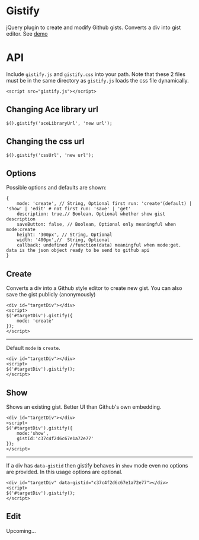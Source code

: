 Gistify
=======

jQuery plugin to create and modify Github gists. Converts a div into gist editor. See [demo](http://dedeler.github.io/gistify)

API
===

Include `gistify.js` and `gistify.css` into your path. Note that these 2 files must be in the same directory as `gistify.js` loads the css file dynamically.

```
<script src="gistify.js"></script>
```

Changing Ace library url
-------------------------

```
$().gistify('aceLibraryUrl', 'new url');
```

Changing the css url
-------------------------
```
$().gistify('cssUrl', 'new url');
```

Options
-------
Possible options and defaults are shown:
```
{
	mode: 'create', // String, Optional first run: 'create'(default) | 'show' | 'edit' # not first run: 'save' | 'get'
	description: true,// Boolean, Optional whether show gist description
	saveButton: false, // Boolean, Optional only meaningful when mode:create
	height: '300px', // String, Optional
	width: '400px',//  String, Optional
	callback: undefined //function(data) meaningful when mode:get. data is the json object ready to be send to github api
}
```

Create
------
Converts a div into a Github style editor to create new gist. You can also save the gist publicly (anonymously)

```
<div id="targetDiv"></div>
<script>
$('#targetDiv').gistify({
	mode: 'create'
});
</script>
```

---

Default `mode` is `create`.
```
<div id="targetDiv"></div>
<script>
$('#targetDiv').gistify();
</script>
```

Show
----
Shows an existing gist. Better UI than Github's own embedding.

```
<div id="targetDiv"></div>
<script>
$('#targetDiv').gistify({
	mode:'show',
	gistId:'c37c4f2d6c67e1a72e77'
});
</script>
```

---

If a div has `data-gistid` then gistify behaves in `show` mode even no options are provided. In this usage options are optional.
```
<div id="targetDiv" data-gistid="c37c4f2d6c67e1a72e77"></div>
<script>
$('#targetDiv').gistify();
</script>
```

Edit
----
Upcoming...


